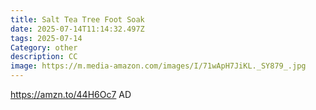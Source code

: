 ```yaml
---
title: Salt Tea Tree Foot Soak
date: 2025-07-14T11:14:32.497Z
tags: 2025-07-14
Category: other
description: CC
image: https://m.media-amazon.com/images/I/71wApH7JiKL._SY879_.jpg
---
```

https://amzn.to/44H6Oc7   AD